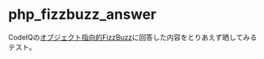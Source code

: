 php_fizzbuzz_answer
===================
CodeIQの[オブジェクト指向的FizzBuzz]に回答した内容をとりあえず晒してみるテスト。

[オブジェクト指向的FizzBuzz]:https://codeiq.jp/ace/goto_hidenori/q374
